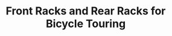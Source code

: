 ---
layout: post
category: gear
title: Front Racks and Rear Racks for Bicycle Touring
description: Front and rear racks are very handy items to have on almost any kind of bicycle that you will use for commuting, long-distance touring or even trail maintenance. With front and rear racks, you can easily move the weight and balance the bike as you wish.
h1_title: Front Racks and Rear Racks for Bicycle Touring
short_text: Front and rear racks are very handy items to have on almost any kind of bicycle that you will use for commuting, long-distance touring or even trail maintenance. With front and rear racks, you can easily move the weight and balance the bike as you wish.
img: "/images/gear/bike-touring-racks/frontrearracks.jpg"
#img_caption: 
isTopLevel: false
isSingleLevel: false
isArticle: true
datePublished: 2022-05-13 11:00:00 +0300
dateModified: 2022-07-18 11:00:00 +0300
#permalink: 
---